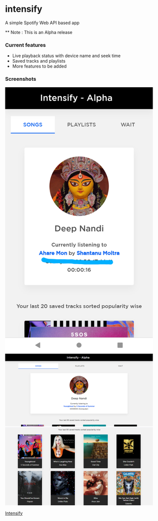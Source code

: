 # intensify
A simple Spotify Web API based app

** Note : This is an Alpha release 

### Current features
+ Live playback status with device name and seek time
+ Saved tracks and playlists 
+ More features to be added

### Screenshots
<img src="https://github.com/realdeepnandi/intensify/blob/master/assets/images/Screenshot_20200820-193013~2.png" width="480px">

<img src="https://github.com/realdeepnandi/intensify/blob/master/assets/images/dsktop-1.png" width="480px">

<img src="https://github.com/realdeepnandi/intensify/blob/master/assets/images/desktop-2.png" width="480px">

[Intensify](https://intensify.herokuapp.com/)
